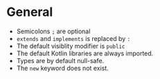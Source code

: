 # General

* Semicolons `;` are optional
* `extends` and `implements` is replaced by `:`
* The default visiblity modifier is `public`
* The default Kotlin libraries are always imported.
* Types are by default null-safe.
* The `new` keyword does not exist.

